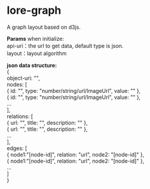 lore-graph
==========

A graph layout based on d3js.

**Params** when initialize:  
api-uri：the url to get data, default type is json.  
layout：layout algorithm  

**json data structure:**  
{  
object-uri: "",  
nodes: [  
{ id: "", type: "number/string/url/ImageUrl", value: "" },  
{ id: "", type: "number/string/url/ImageUrl", value: "" },  
...  
],  
relations: [  
{ url: "", title: "", description: "" },  
{ url: "", title: "", description: "" },  
...  
],  
edges: [  
{ node1:"[node-id]", relation: "url", node2: "[node-id]" },  
{ node1:"[node-id]", relation: "url", node2: "[node-id]" },  
...  
]  
}
